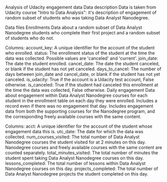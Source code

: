 Analysis of Udacity engagement data
Data description
Data is taken from Udacity course "Intro to Data Analysis": it's description of engagement of random subset of students who was taking Data Analyst Nanodegree.

Data files
Enrollments
Data about a random subset of Data Analyst Nanodegree students who complete their first project and a random subset of students who do not.

Columns:
account_key: A unique identifier for the account of the student who enrolled.
status: The enrollment status of the student at the time the data was collected. Possible values are 'canceled' and 'current'.
join_date: The date the student enrolled.
cancel_date: The date the student canceled, or blank if the student has not yet canceled.
days_to_cancel: The number of days between join_date and cancel_date, or blank if the student has not yet canceled.
is_udacity: True if the account is a Udacity test account, False otherwise.
is_canceled: True if the student had canceled this enrollment at the time the data was collected, False otherwise.
Daily engagement
Data about engagement within Data Analyst Nanodegree courses for each student in the enrollment table on each day they were enrolled. Includes a record even if there was no engagement that day. Includes engagement data from both the supporting courses for the Nanodegree program, and the corresponding freely available courses with the same content.

Columns:
acct: A unique identifier for the account of the student whose engagement data this is.
utc_date: The date for which the data was collected.
num_courses_visited: The total number of Data Analyst Nanodegree courses the student visited for at 2 minutes on this day. Nanodegree courses and freely available courses with the same content are counted separately.
total_minutes_visited: The total number of minutes the student spent taking Data Analyst Nanodegree courses on this day.
lessons_completed: The total number of lessons within Data Analyst Nanodegree courses on this day.
projects_completed: The total number of Data Analyst Nanodegree projects the student completed on this day.
